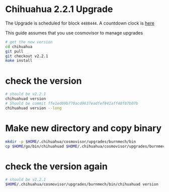 # Chihuahua 2.2.1 Upgrade

The Upgrade is scheduled for block `4488444`. A countdown clock is [here](https://www.mintscan.io/chihuahua/blocks/4488444)

This guide assumes that you use cosmovisor to manage upgrades

```bash
# get the new version
cd chihuahua
git pull
git checkout v2.2.1
make install
```

# check the version

```bash
# should be v2.2.1
chihuahuad version
# Should be commit ffe1ed09b770acd9637eadfef941aff48f87b07b
chihuahuad version --long
```

# Make new directory and copy binary

```bash
mkdir -p $HOME/.chihuahua/cosmovisor/upgrades/burnmech/bin
cp $HOME/go/bin/chihuahuad $HOME/.chihuahua/cosmovisor/upgrades/burnmech/bin
```

# check the version again

```bash
# should be v2.2.1
$HOME/.chihuahua/cosmovisor/upgrades/burnmech/bin/chihuahuad version
```
